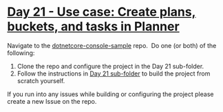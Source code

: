 # [Day 21 - Use case: Create plans, buckets, and tasks in Planner](https://developer.microsoft.com/en-us/graph/blogs/30daysmsgraph-day-21-use-case-create-plans-buckets-and-tasks-in-planner)

Navigate to the [dotnetcore-console-sample](https://github.com/microsoftgraph/dotnetcore-console-sample) repo.  Do one (or both) of the following:

1. Clone the repo and configure the project in the Day 21 sub-folder.
1. Follow the instructions in [Day 21 sub-folder](https://github.com/microsoftgraph/dotnetcore-console-sample/tree/master/day21-planner) to build the project from scratch yourself.

If you run into any issues while building or configuring the project please create a new Issue on the repo.